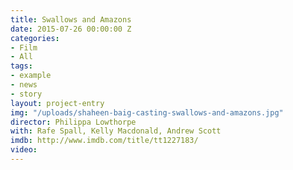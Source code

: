 ```yaml
---
title: Swallows and Amazons
date: 2015-07-26 00:00:00 Z
categories:
- Film
- All
tags:
- example
- news
- story
layout: project-entry
img: "/uploads/shaheen-baig-casting-swallows-and-amazons.jpg"
director: Philippa Lowthorpe
with: Rafe Spall, Kelly Macdonald, Andrew Scott
imdb: http://www.imdb.com/title/tt1227183/
video: 
---
```


